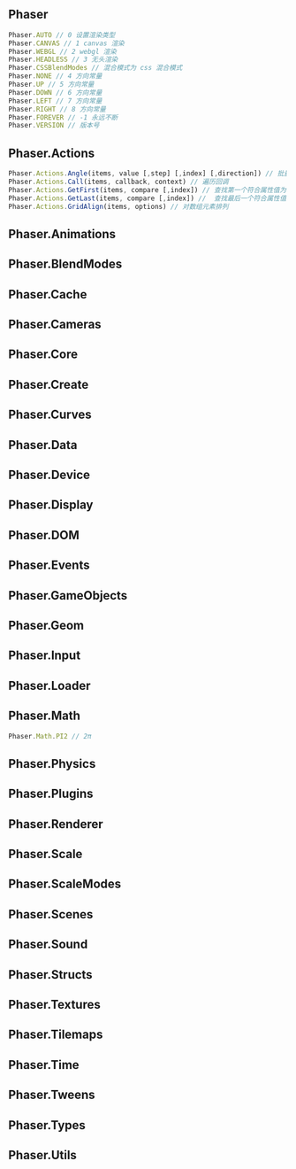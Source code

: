 ## Phaser

```js
Phaser.AUTO // 0 设置渲染类型
Phaser.CANVAS // 1 canvas 渲染
Phaser.WEBGL // 2 webgl 渲染
Phaser.HEADLESS // 3 无头渲染
Phaser.CSSBlendModes // 混合模式为 css 混合模式
Phaser.NONE // 4 方向常量
Phaser.UP // 5 方向常量
Phaser.DOWN // 6 方向常量
Phaser.LEFT // 7 方向常量
Phaser.RIGHT // 8 方向常量
Phaser.FOREVER // -1 永远不断
Phaser.VERSION // 版本号
```

## Phaser.Actions

```js
Phaser.Actions.Angle(items, value [,step] [,index] [,direction]) // 批量操作角度
Phaser.Actions.Call(items, callback, context) // 遍历回调
Phaser.Actions.GetFirst(items, compare [,index]) // 查找第一个符合属性值为 compare 属性的对象
Phaser.Actions.GetLast(items, compare [,index]) //  查找最后一个符合属性值为 compare 属性的对象
Phaser.Actions.GridAlign(items, options) // 对数组元素排列
```

## Phaser.Animations

## Phaser.BlendModes

## Phaser.Cache

## Phaser.Cameras

## Phaser.Core

## Phaser.Create

## Phaser.Curves

## Phaser.Data

## Phaser.Device

## Phaser.Display

## Phaser.DOM

## Phaser.Events

## Phaser.GameObjects

## Phaser.Geom

## Phaser.Input

## Phaser.Loader

## Phaser.Math

```js
Phaser.Math.PI2 // 2π
```

## Phaser.Physics

## Phaser.Plugins

## Phaser.Renderer

## Phaser.Scale

## Phaser.ScaleModes

## Phaser.Scenes

## Phaser.Sound

## Phaser.Structs

## Phaser.Textures

## Phaser.Tilemaps

## Phaser.Time

## Phaser.Tweens

## Phaser.Types

## Phaser.Utils
